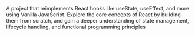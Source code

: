 A project that reimplements React hooks like useState, useEffect, and more using Vanilla JavaScript. Explore the core concepts of React by building them from scratch, and gain a deeper understanding of state management, lifecycle handling, and functional programming principles
